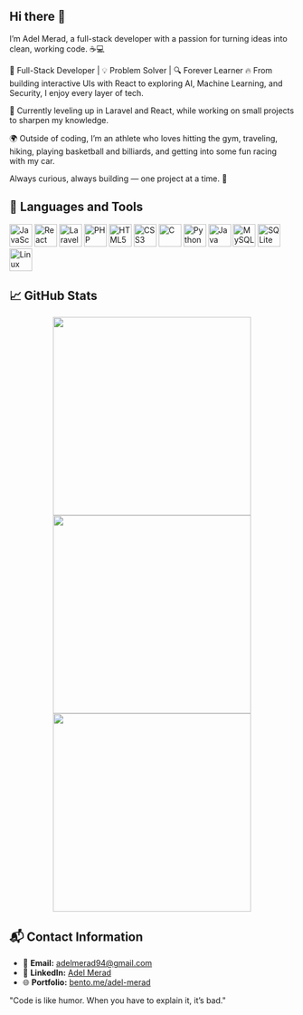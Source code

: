 ## Hi there 👋

I’m Adel Merad, a full-stack developer with a passion for turning ideas into clean, working code. ☕💻

🔧 Full-Stack Developer | 💡 Problem Solver | 🔍 Forever Learner
🔥 From building interactive UIs with React to exploring AI, Machine Learning, and Security, I enjoy every layer of tech.

🧠 Currently leveling up in Laravel and React, while working on small projects to sharpen my knowledge.

🌍 Outside of coding, I’m an athlete who loves hitting the gym, traveling, hiking, playing basketball and billiards, and getting into some fun racing with my car.

Always curious, always building — one project at a time. 🚀

## 🧰 Languages and Tools

<p align="left">
  <!-- Programming Languages -->
  <img src="https://cdn.jsdelivr.net/gh/devicons/devicon/icons/javascript/javascript-original.svg" width="40" alt="JavaScript"/>
  <img src="https://cdn.jsdelivr.net/gh/devicons/devicon/icons/react/react-original.svg" width="40" alt="React"/>
  <img src="https://cdn.simpleicons.org/laravel/FF2D20" width="40" alt="Laravel" />
  <img src="https://cdn.jsdelivr.net/gh/devicons/devicon/icons/php/php-original.svg" width="40" alt="PHP"/>
  <img src="https://cdn.jsdelivr.net/gh/devicons/devicon/icons/html5/html5-original.svg" width="40" alt="HTML5"/>
  <img src="https://cdn.jsdelivr.net/gh/devicons/devicon/icons/css3/css3-original.svg" width="40" alt="CSS3"/>
  <img src="https://cdn.jsdelivr.net/gh/devicons/devicon/icons/c/c-original.svg" width="40" alt="C"/>
  <img src="https://cdn.jsdelivr.net/gh/devicons/devicon/icons/python/python-original.svg" width="40" alt="Python"/>
  <img src="https://cdn.jsdelivr.net/gh/devicons/devicon/icons/java/java-original.svg" width="40" alt="Java"/>

  <!-- Database & OS -->
  <img src="https://cdn.jsdelivr.net/gh/devicons/devicon/icons/mysql/mysql-original.svg" width="40" alt="MySQL"/>
  <img src="https://cdn.jsdelivr.net/gh/devicons/devicon/icons/sqlite/sqlite-original.svg" width="40" alt="SQLite"/>
  <img src="https://cdn.jsdelivr.net/gh/devicons/devicon/icons/linux/linux-original.svg" width="40" alt="Linux"/>
</p>



## 📈 GitHub Stats
<p align="center">
  <img src="https://github-readme-stats.vercel.app/api?username=adelmerad&show_icons=true&theme=radical" width="350">
  <img src="https://streak-stats.demolab.com/?user=adelmerad&theme=radical" width="350">
  <img src="https://github-readme-stats.vercel.app/api/top-langs/?username=adelmerad&layout=compact" width="350">
</p>


## 📬 Contact Information

- 📧 **Email:** [adelmerad94@gmail.com](mailto:adelmerad94@gmail.com)  
- 💼 **LinkedIn:** [Adel Merad](https://www.linkedin.com/in/adel-merad-57b5a4301/)  
- 🌐 **Portfolio:** [bento.me/adel-merad](https://bento.me/adel-merad)



"Code is like humor. When you have to explain it, it’s bad."




